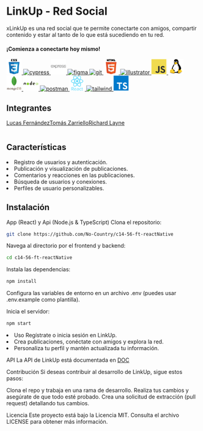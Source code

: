 # LinkUp - Red Social

<p>xLinkUp es una red social que te permite conectarte con amigos, compartir
contenido y estar al tanto de lo que está sucediendo en tu red.</p> 
<h4>¡Comienza a conectarte hoy mismo!</h4>

<p align="left"> <a href="https://www.w3schools.com/css/" target="_blank" rel="noreferrer"> <img src="https://raw.githubusercontent.com/devicons/devicon/master/icons/css3/css3-original-wordmark.svg" alt="css3" width="40" height="40"/> </a> <a href="https://www.cypress.io" target="_blank" rel="noreferrer"> <img src="https://raw.githubusercontent.com/simple-icons/simple-icons/6e46ec1fc23b60c8fd0d2f2ff46db82e16dbd75f/icons/cypress.svg" alt="cypress" width="40" height="40"/> </a> <a href="https://expressjs.com" target="_blank" rel="noreferrer"> <img src="https://raw.githubusercontent.com/devicons/devicon/master/icons/express/express-original-wordmark.svg" alt="express" width="40" height="40"/> </a> <a href="https://www.figma.com/" target="_blank" rel="noreferrer"> <img src="https://www.vectorlogo.zone/logos/figma/figma-icon.svg" alt="figma" width="40" height="40"/> </a> <a href="https://git-scm.com/" target="_blank" rel="noreferrer"> <img src="https://www.vectorlogo.zone/logos/git-scm/git-scm-icon.svg" alt="git" width="40" height="40"/> </a> <a href="https://www.w3.org/html/" target="_blank" rel="noreferrer"> <img src="https://raw.githubusercontent.com/devicons/devicon/master/icons/html5/html5-original-wordmark.svg" alt="html5" width="40" height="40"/> </a> <a href="https://www.adobe.com/in/products/illustrator.html" target="_blank" rel="noreferrer"> <img src="https://www.vectorlogo.zone/logos/adobe_illustrator/adobe_illustrator-icon.svg" alt="illustrator" width="40" height="40"/> </a> <a href="https://developer.mozilla.org/en-US/docs/Web/JavaScript" target="_blank" rel="noreferrer"> <img src="https://raw.githubusercontent.com/devicons/devicon/master/icons/javascript/javascript-original.svg" alt="javascript" width="40" height="40"/> </a> <a href="https://www.linux.org/" target="_blank" rel="noreferrer"> <img src="https://raw.githubusercontent.com/devicons/devicon/master/icons/linux/linux-original.svg" alt="linux" width="40" height="40"/> </a> <a href="https://www.mongodb.com/" target="_blank" rel="noreferrer"> <img src="https://raw.githubusercontent.com/devicons/devicon/master/icons/mongodb/mongodb-original-wordmark.svg" alt="mongodb" width="40" height="40"/> </a> <a href="https://nodejs.org" target="_blank" rel="noreferrer"> <img src="https://raw.githubusercontent.com/devicons/devicon/master/icons/nodejs/nodejs-original-wordmark.svg" alt="nodejs" width="40" height="40"/> </a> <a href="https://postman.com" target="_blank" rel="noreferrer"> <img src="https://www.vectorlogo.zone/logos/getpostman/getpostman-icon.svg" alt="postman" width="40" height="40"/> </a> <a href="https://reactjs.org/" target="_blank" rel="noreferrer"> <img src="https://raw.githubusercontent.com/devicons/devicon/master/icons/react/react-original-wordmark.svg" alt="react" width="40" height="40"/> </a> <a href="https://tailwindcss.com/" target="_blank" rel="noreferrer"> <img src="https://www.vectorlogo.zone/logos/tailwindcss/tailwindcss-icon.svg" alt="tailwind" width="40" height="40"/> </a> <a href="https://www.typescriptlang.org/" target="_blank" rel="noreferrer"> <img src="https://raw.githubusercontent.com/devicons/devicon/master/icons/typescript/typescript-original.svg" alt="typescript" width="40" height="40"/> </a> </p>

## Integrantes

<table>
    <col><a href="https://github.com/lucasferdal">Lucas Fernández</a></col>
    <col><a href="https://github.com/Tommyx66">Tomás Zarriello</a></col>
    <col><a href="https://github.com/darklts">Richard Layne</a></col>
</table>

## Características

<li>Registro de usuarios y autenticación. </li>
<li>Publicación y visualización de publicaciones. </li>
<li>Comentarios y reacciones en las publicaciones. </li>
<li>Búsqueda de usuarios y conexiones. </li>
<li>Perfiles de usuario personalizables.</li>

## Instalación

App (React) y Api (Node.js & TypeScript) Clona el repositorio:

```bash
git clone https://github.com/No-Country/c14-56-ft-reactNative
```

Navega al directorio por el frontend y backend:

```bash
cd c14-56-ft-reactNative
```

Instala las dependencias:

```bash
npm install
```

Configura las variables de entorno en un archivo .env (puedes usar .env.example
como plantilla).

Inicia el servidor:

```bash
npm start
```

<li>Uso Regístrate o inicia sesión en LinkUp. </li>
<li>Crea publicaciones, conéctate con amigos y explora la red. </li>
<li>Personaliza tu perfil y mantén actualizada tu información. </li>

API La API de LinkUp está documentada en
[DOC](https://docs.google.com/document/d/1lSxrbA9WCloBWfUW4AqvfZGT2YZaFKx6kVvvsNoB6Ws/edit?usp=sharing)

Contribución Si deseas contribuir al desarrollo de LinkUp, sigue estos pasos:

Clona el repo y trabaja en una rama de desarrollo. Realiza tus cambios y
asegúrate de que todo esté probado. Crea una solicitud de extracción (pull
request) detallando tus cambios.

Licencia Este proyecto está bajo la Licencia MIT. Consulta el archivo LICENSE
para obtener más información.
